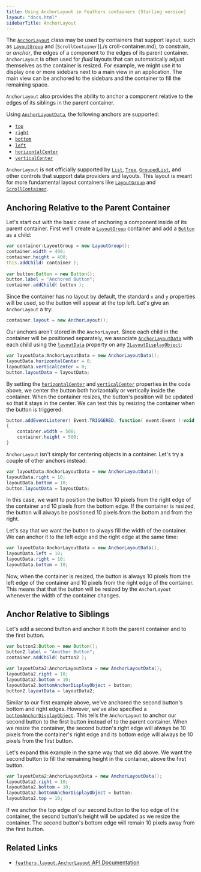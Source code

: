 ```yaml
---
title: Using AnchorLayout in Feathers containers (Starling version)
layout: "docs.html"
sidebarTitle: AnchorLayout
---
```


The [`AnchorLayout`](/api-reference/feathers/layout/AnchorLayout.html) class may be used by containers that support layout, such as [`LayoutGroup`](./layout-group.md) and [`ScrollContainer`](./s
croll-container.md), to constrain, or _anchor_, the edges of a component to the edges of its parent container. `AnchorLayout` is often used for _fluid_ layouts that can automatically adjust themselves as the container is resized. For example, we might use it to display one or more sidebars next to a main view in an application. The main view can be anchored to the sidebars and the container to fill the remaining space.

`AnchorLayout` also provides the ability to anchor a component relative to the edges of its siblings in the parent container.

Using [`AnchorLayoutData`](/api-reference/feathers/layout/AnchorLayoutData.html), the following anchors are supported:

- [`top`](/api-reference/feathers/layout/AnchorLayoutData.html#top)
- [`right`](/api-reference/feathers/layout/AnchorLayoutData.html#right)
- [`bottom`](/api-reference/feathers/layout/AnchorLayoutData.html#bottom)
- [`left`](/api-reference/feathers/layout/AnchorLayoutData.html#left)
- [`horizontalCenter`](/api-reference/feathers/layout/AnchorLayoutData.html#horizontalCenter)
- [`verticalCenter`](/api-reference/feathers/layout/AnchorLayoutData.html#verticalCenter)

`AnchorLayout` is not officially supported by [`List`](./list.md), [`Tree`](./tree.md), [`GroupedList`](./grouped-list.md), and other controls that support data providers and layouts. This layout is meant for more fundamental layout containers like [`LayoutGroup`](./layout-group.md) and [`ScrollContainer`](./scroll-container.md).

## Anchoring Relative to the Parent Container

Let's start out with the basic case of anchoring a component inside of its parent container. First we'll create a [`LayoutGroup`](./layout-group.md) container and add a [`Button`](./button.md) as a child:

```actionscript
var container:LayoutGroup = new LayoutGroup();
container.width = 400;
container.height = 400;
this.addChild( container );
 
var button:Button = new Button();
button.label = "Anchored Button";
container.addChild( button );
```

Since the container has no layout by default, the standard `x` and `y` properties will be used, so the button will appear at the top left. Let's give an `AnchorLayout` a try:

```actionscript
container.layout = new AnchorLayout();
```

Our anchors aren't stored in the `AnchorLayout`. Since each child in the container will be positioned separately, we associate [`AnchorLayoutData`](/api-reference/feathers/layout/AnchorLayoutData.html) with each child using the [`layoutData`](/api-reference/feathers/core/ILayoutDisplayObject.html#layoutData) property on any [`ILayoutDisplayObject`](/api-reference/feathers/core/ILayoutDisplayObject.html):

```actionscript
var layoutData:AnchorLayoutData = new AnchorLayoutData();
layoutData.horizontalCenter = 0;
layoutData.verticalCenter = 0;
button.layoutData = layoutData;
```

By setting the [`horizontalCenter`](/api-reference/feathers/layout/AnchorLayoutData.html#horizontalCenter) and [`verticalCenter`](/api-reference/feathers/layout/AnchorLayoutData.html#verticalCenter) properties in the code above, we center the button both horizontally or vertically inside the container. When the container resizes, the button's position will be updated so that it stays in the center. We can test this by resizing the container when the button is triggered:

```actionscript
button.addEventListener( Event.TRIGGERED, function( event:Event ):void
{
    container.width = 500;
    container.height = 500;
}
```

`AnchorLayout` isn't simply for centering objects in a container. Let's try a couple of other anchors instead:

```actionscript
var layoutData:AnchorLayoutData = new AnchorLayoutData();
layoutData.right = 10;
layoutData.bottom = 10;
button.layoutData = layoutData;
```

In this case, we want to position the button 10 pixels from the right edge of the container and 10 pixels from the bottom edge. If the container is resized, the button will always be positioned 10 pixels from the bottom and from the right.

Let's say that we want the button to always fill the width of the container. We can anchor it to the left edge and the right edge at the same time:

```actionscript
var layoutData:AnchorLayoutData = new AnchorLayoutData();
layoutData.left = 10;
layoutData.right = 10;
layoutData.bottom = 10;
```

Now, when the container is resized, the button is always 10 pixels from the left edge of the container and 10 pixels from the right edge of the container. This means that that the button will be resized by the `AnchorLayout` whenever the width of the container changes.

## Anchor Relative to Siblings

Let's add a second button and anchor it both the parent container and to the first button.

```actionscript
var button2:Button = new Button();
button2.label = "Another Button";
container.addChild( button2 );
 
var layoutData2:AnchorLayoutData = new AnchorLayoutData();
layoutData2.right = 10;
layoutData2.bottom = 10;
layoutData2.bottomAnchorDisplayObject = button;
button2.layoutData = layoutData2;
```

Similar to our first example above, we've anchored the second button's bottom and right edges. However, we've also specified a [`bottomAnchorDisplayObject`](/api-reference/feathers/layout/AnchorLayoutData.html#bottomAnchorDisplayObject). This tells the `AnchorLayout` to anchor our second button to the first button instead of to the parent container. When we resize the container, the second button's right edge will always be 10 pixels from the container's right edge and its bottom edge will always be 10 pixels from the first button.

Let's expand this example in the same way that we did above. We want the second button to fill the remaining height in the container, above the first button.

```actionscript
var layoutData2:AnchorLayoutData = new AnchorLayoutData();
layoutData2.right = 10;
layoutData2.bottom = 10;
layoutData2.bottomAnchorDisplayObject = button;
layoutData2.top = 10;
```

If we anchor the top edge of our second button to the top edge of the container, the second button's height will be updated as we resize the container. The second button's bottom edge will remain 10 pixels away from the first button.

## Related Links

- [`feathers.layout.AnchorLayout` API Documentation](/api-reference/feathers/layout/AnchorLayout.html)
